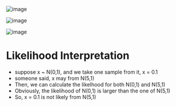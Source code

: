 
![image](https://user-images.githubusercontent.com/60442877/188773931-2d397fc9-5420-4056-a17d-0ef77284aad0.png)

![image](https://user-images.githubusercontent.com/60442877/188773970-68f42773-7793-4c2d-8e3e-67172135f587.png)

![image](https://user-images.githubusercontent.com/60442877/188774214-357d9ebc-539c-473f-b3e4-7149394f1d15.png)

# Likelihood Interpretation

* suppose x ~ N(0,1), and we take one sample from it, x = 0.1
* someone said, x may from N(5,1)
* Then, we can calculate the likelhood for both N(0,1) and N(5,1)
* Obviously, the likelihood of N(0,1) is larger than the one of N(5,1)
* So, x = 0.1 is not likely from N(5,1)
